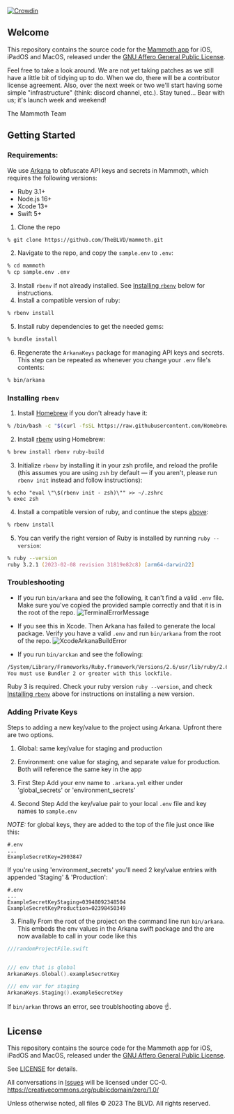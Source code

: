 [![Crowdin](https://badges.crowdin.net/mammoth-app/localized.svg)](https://crowdin.com/project/mammoth-app)

## Welcome

This repository contains the source code for the [Mammoth app](https://getmammoth.app) for iOS, iPadOS and MacOS, released under the [GNU Affero General Public License](https://www.gnu.org/licenses/agpl-3.0.html).

Feel free to take a look around. We are not yet taking patches as we still have a little bit of tidying up to do. When we do, there will be a contributor license agreement. Also, over the next week or two we'll start having some simple "infrastructure" (think: discord channel, etc.). Stay tuned... Bear with us; it's launch week and weekend!

The Mammoth Team


## Getting Started

### Requirements:

We use [Arkana](https://github.com/rogerluan/arkana) to obfuscate API keys and secrets in Mammoth, which requires the following versions:

- Ruby 3.1+
- Node.js 16+
- Xcode 13+
- Swift 5+

1. Clone the repo

```zsh
% git clone https://github.com/TheBLVD/mammoth.git
```

2. Navigate to the repo, and copy the `sample.env` to `.env`:

```zsh
% cd mammoth
% cp sample.env .env
```

3. Install `rbenv` if not already installed. See [Installing `rbenv`](#installing-rbenv) below for instructions.
4. Install a compatible version of ruby:

```zsh
% rbenv install
```

5. Install ruby dependencies to get the needed gems:

```zsh
% bundle install
```

6. Regenerate the `ArkanaKeys` package for managing API keys and secrets. This step can be repeated as whenever you change your `.env` file's contents:

```zsh
% bin/arkana
```

### Installing `rbenv`

1. Install [Homebrew](https://brew.sh) if you don't already have it:

```zsh
% /bin/bash -c "$(curl -fsSL https://raw.githubusercontent.com/Homebrew/install/HEAD/install.sh)"
```

2. Install [rbenv](https://github.com/rbenv/rbenv) using Homebrew:

```zsh
% brew install rbenv ruby-build
```

3. Initialize `rbenv` by installing it in your zsh profile, and reload the profile (this assumes you are using `zsh` by default — if you aren't, please run `rbenv init` instead and follow instructions):

```
% echo "eval \"\$(rbenv init - zsh)\"" >> ~/.zshrc
% exec zsh
```

4. Install a compatible version of ruby, and continue the steps [above](#requirements):

```zsh
% rbenv install
```

5. You can verify the right version of Ruby is installed by running `ruby --version`:

```zsh
% ruby --version
ruby 3.2.1 (2023-02-08 revision 31819e82c8) [arm64-darwin22]
```

### Troubleshooting

- If you run `bin/arkana` and see the following, it can't find a valid `.env`
  file. Make sure you've copied the provided sample correctly and that it is in
  the root of the repo.
  ![TerminalErrorMessage](https://github.com/TheBLVD/mammoth-app/assets/76360/ce645773-4713-460a-bb0f-acc698a180d1)

- If you see this in Xcode. Then Arkana has failed to generate the local
  package. Verify you have a valid `.env` and run `bin/arkana` from the root of
  the repo.
  ![XcodeArkanaBuildError](https://github.com/TheBLVD/mammoth-app/assets/76360/ec0fd8a9-285f-41dd-817d-60fc41d94e54)

- If you run `bin/arckan` and see the following:

```sh
/System/Library/Frameworks/Ruby.framework/Versions/2.6/usr/lib/ruby/2.6.0/universal-darwin22/rbconfig.rb:21: warning: Insecure world writable dir /usr/local/bin in PATH, mode 040777
You must use Bundler 2 or greater with this lockfile.
```

Ruby 3 is required. Check your ruby version `ruby --version`, and check [Installing `rbenv`](#installing-rbenv) above for instructions on installing a new version.

### Adding Private Keys

Steps to adding a new key/value to the project using Arkana. Upfront there are two options.

1. Global: same key/value for staging and production
2. Environment: one value for staging, and separate value for production. Both
   will reference the same key in the app

3. First Step Add your env name to `.arkana.yml` either under 'global_secrets'
   or 'environment_secrets'

4. Second Step Add the key/value pair to your local `.env` file and key names to
   `sample.env`

_NOTE:_ for global keys, they are added to the top of the file just once like
this:

```
#.env
...
ExampleSecretKey=2903847
```

If you're using 'environment_secrets' you'll need 2 key/value entries with
appended 'Staging' & 'Production':

```
#.env
...
ExampleSecretKeyStaging=03948092348504
ExampleSecretKeyProduction=02398450349
```

3. Finally From the root of the project on the command line run `bin/arkana`.
   This embeds the env values in the Arkana swift package and the are now
   available to call in your code like this

```swift
///randomProjectFile.swift


/// env that is global
ArkanaKeys.Global().exampleSecretKey

/// env var for staging
ArkanaKeys.Staging().exampleSecretKey
```

If `bin/arkan` throws an error, see troublshooting above ☝.

## License

This repository contains the source code for the Mammoth app for iOS, iPadOS and MacOS, released under the [GNU Affero General Public License](https://www.gnu.org/licenses/agpl-3.0.html).

See [LICENSE](./LICENSE.md) for details.

All conversations in [Issues](https://github.com/TheBLVD/mammoth/issues) will be licensed under CC-0. https://creativecommons.org/publicdomain/zero/1.0/

Unless otherwise noted, all files © 2023 The BLVD. All rights reserved.
